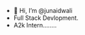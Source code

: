 - 👋 Hi, I’m @junaidwali
- Full Stack Devlopment.
- A2k Intern........

<!---
junaidgamer/junaidgamer is a ✨ special ✨ repository because its `README.md` (this file) appears on your GitHub profile.
You can click the Preview link to take a look at your changes.
--->
